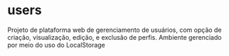 # users
 Projeto de plataforma web de gerenciamento de usuários, com opção de criação, visualização, edição, e exclusão de perfis.
 Ambiente gerenciado por meio do uso do LocalStorage
